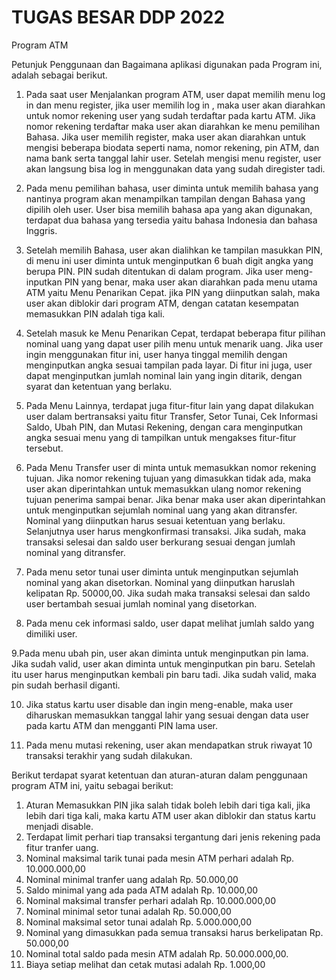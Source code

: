 # TUGAS BESAR DDP 2022
Program ATM

Petunjuk Penggunaan dan Bagaimana aplikasi digunakan pada Program ini, adalah sebagai berikut.

1. Pada saat user Menjalankan program ATM, user dapat memilih menu log in dan menu register, jika user memilih log in , maka user akan diarahkan untuk nomor rekening user yang sudah terdaftar pada kartu ATM. Jika nomor rekening terdaftar maka user akan diarahkan ke menu pemilihan Bahasa. Jika user memilih register, maka user akan diarahkan untuk mengisi beberapa biodata seperti nama, nomor rekening, pin ATM, dan nama bank serta tanggal lahir user. Setelah mengisi menu register, user akan langsung bisa log in menggunakan data yang sudah diregister tadi.

2. Pada menu pemilihan bahasa, user diminta untuk memilih bahasa yang nantinya program akan menampilkan tampilan dengan Bahasa yang dipilih oleh user. User bisa memilih bahasa apa yang akan digunakan, terdapat dua bahasa yang tersedia yaitu bahasa Indonesia dan bahasa Inggris.

3. Setelah memilih Bahasa, user akan dialihkan ke tampilan masukkan PIN, di menu ini user diminta untuk menginputkan 6 buah digit angka yang berupa PIN. PIN sudah ditentukan di dalam program. Jika user meng-inputkan PIN yang benar, maka user akan diarahkan pada menu utama ATM yaitu Menu Penarikan Cepat. jika PIN yang diinputkan salah, maka user akan diblokir dari program ATM, dengan catatan kesempatan memasukkan PIN adalah tiga kali.

4. Setelah masuk ke Menu Penarikan Cepat, terdapat beberapa fitur pilihan nominal uang yang dapat user pilih menu untuk menarik uang. Jika user ingin menggunakan fitur ini, user hanya tinggal memilih dengan menginputkan angka sesuai tampilan pada layar. Di fitur ini juga, user dapat menginputkan jumlah nominal lain yang ingin ditarik, dengan syarat dan ketentuan yang berlaku.

5. Pada Menu Lainnya, terdapat juga fitur-fitur lain yang dapat dilakukan user dalam bertransaksi yaitu fitur Transfer, Setor Tunai, Cek Informasi Saldo, Ubah PIN, dan Mutasi Rekening, dengan cara menginputkan angka sesuai menu yang di tampilkan untuk mengakses fitur-fitur tersebut.

6. Pada Menu Transfer user di minta untuk memasukkan nomor rekening tujuan. Jika nomor rekening tujuan yang dimasukkan tidak ada, maka user akan diperintahkan untuk memasukkan ulang nomor rekening tujuan penerima sampai benar. Jika benar maka user akan diperintahkan untuk menginputkan sejumlah nominal uang yang akan ditransfer. Nominal yang diinputkan harus sesuai ketentuan yang berlaku. Selanjutnya user harus mengkonfirmasi transaksi. Jika sudah, maka transaksi selesai dan saldo user berkurang sesuai dengan jumlah nominal yang ditransfer.

7. Pada menu setor tunai user diminta untuk menginputkan sejumlah nominal yang akan disetorkan. Nominal yang diinputkan haruslah kelipatan Rp. 50000,00. Jika sudah maka transaksi selesai dan saldo user bertambah sesuai jumlah nominal yang disetorkan.

8. Pada menu cek informasi saldo, user dapat melihat jumlah saldo yang dimiliki user.

9.Pada menu ubah pin, user akan diminta untuk menginputkan pin lama. Jika sudah valid, user akan diminta untuk menginputkan pin baru. Setelah itu user harus menginputkan kembali pin baru tadi. Jika sudah valid, maka pin sudah berhasil diganti.

10. Jika status kartu user disable dan ingin meng-enable, maka user diharuskan memasukkan tanggal lahir yang sesuai dengan data user pada kartu ATM dan mengganti PIN lama user. 

11. Pada menu mutasi rekening, user akan mendapatkan struk riwayat 10 transaksi terakhir yang sudah dilakukan.

Berikut terdapat syarat ketentuan dan aturan-aturan dalam penggunaan program ATM ini, yaitu sebagai berikut:
1)	Aturan Memasukkan PIN jika salah  tidak boleh lebih dari  tiga kali, jika lebih dari tiga       kali, maka kartu ATM user akan diblokir dan status kartu menjadi disable.
2)	Terdapat limit perhari tiap transaksi tergantung dari jenis rekening pada fitur tranfer uang.
3)	Nominal maksimal tarik tunai pada mesin ATM perhari adalah Rp. 10.000.000,00                            
4)	Nominal minimal tranfer uang adalah Rp. 50.000,00
5)	Saldo minimal yang ada pada ATM adalah Rp. 10.000,00
6)	Nominal maksimal transfer perhari adalah Rp. 10.000.000,00
7)	Nominal minimal setor tunai adalah Rp. 50.000,00
8)	Nominal maksimal setor tunai adalah Rp. 5.000.000,00 
9)	Nominal yang dimasukkan pada semua transaksi harus berkelipatan Rp. 50.000,00
10)	Nominal total saldo pada mesin ATM adalah Rp. 50.000.000,00. 
11)	 Biaya setiap melihat dan cetak mutasi adalah Rp. 1.000,00
